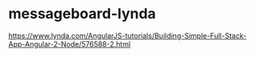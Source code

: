 # messageboard-lynda


https://www.lynda.com/AngularJS-tutorials/Building-Simple-Full-Stack-App-Angular-2-Node/576588-2.html
